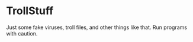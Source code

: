 # TrollStuff
Just some fake viruses, troll files, and other things like that. Run programs with caution.
